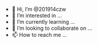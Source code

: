 - 👋 Hi, I’m @201914czw
- 👀 I’m interested in ...
- 🌱 I’m currently learning ...
- 💞️ I’m looking to collaborate on ...
- 📫 How to reach me ...

<!---
201914czw/201914czw is a ✨ special ✨ repository because its `README.md` (this file) appears on your GitHub profile.
You can click the Preview link to take a look at your changes.
--->
